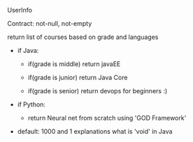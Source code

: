 UserInfo

Contract: not-null, not-empty

return list of courses based on grade and languages

- if Java:
  - if(grade is middle) return javaEE

  - if(grade is junior) return Java Core

  - if(grade is senior) return devops for beginners :)

- if Python:
  - return Neural net from scratch using 'GOD Framework'

- default: 1000 and 1 explanations what is 'void' in Java



